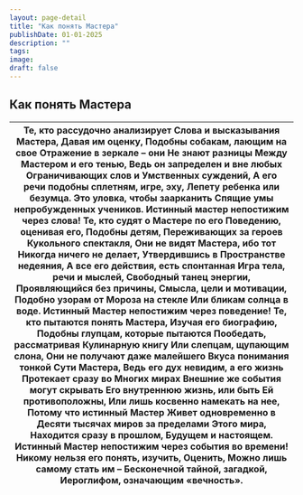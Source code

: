 ```yaml
---
layout: page-detail
title: "Как понять Мастера"
publishDate: 01-01-2025
description: ""
tags:
image:
draft: false
---
```


## Как понять Мастера
| Те, кто рассудочно анализирует  Слова и высказывания Мастера,  Давая им оценку,  Подобны собакам, лающим на свое  Отражение в зеркале – они  Не знают разницы  Между Мастером и его тенью,  Ведь он запределен и вне любых  Ограничивающих слов и  Умственных суждений,  А его речи подобны сплетням, игре, эху,  Лепету ребенка или безумца.  Это уловка, чтобы заарканить  Спящие умы непробужденных учеников.   **Истинный мастер непостижим**   **через слова!**  Те, кто судят о Мастере по его  Поведению, оценивая его,  Подобны детям,  Переживающих за героев  Кукольного спектакля,  Они не видят Мастера, ибо тот  Никогда ничего не делает,  Утвердившись в  Пространстве недеяния,  А все его действия, есть спонтанная  Игра тела, речи и мыслей,  Свободный танец энергии,  Проявляющийся без причины,  Смысла, цели и мотивации,  Подобно узорам от  Мороза на стекле  Или бликам солнца в воде.   **Истинный Мастер непостижим**   **через поведение!**  Те, кто пытаются понять Мастера,  Изучая его биографию,  Подобны глупцам, которые пытаются  Пообедать, рассматривая  Кулинарную книгу  Или слепцам, щупающим слона,  Они не получают даже малейшего  Вкуса понимания тонкой  Сути Мастера,  Ведь его дух невидим, а его жизнь  Протекает сразу во  Многих мирах  Внешние же события могут скрывать  Его внутреннюю жизнь, или быть  Ей противоположны,  Или лишь косвенно намекать на нее,  Потому что истинный Мастер  Живет одновременно в  Десяти тысячах миров за пределами  Этого мира,  Находится сразу в прошлом,  Будущем и настоящем.   **Истинный Мастер непостижим через**   **события во времени!**  Никому нельзя его понять, изучить,  Оценить,  Можно лишь самому стать им – **Бесконечной тайной,** **загадкой,**   **Иероглифом, означающим «вечность».** |
| ---------------------------------------------------------------------------------------------------------------------------------------------------------------------------------------------------------------------------------------------------------------------------------------------------------------------------------------------------------------------------------------------------------------------------------------------------------------------------------------------------------------------------------------------------------------------------------------------------------------------------------------------------------------------------------------------------------------------------------------------------------------------------------------------------------------------------------------------------------------------------------------------------------------------------------------------------------------------------------------------------------------------------------------------------------------------------------------------------------------------------------------------------------------------------------------------------------------------------------------------------------------------------------------------------------------------------------------------------------------------------------------------------------------------------------------------------------------------------------------------------------------------------------------------------------------------------------------------------------------------------------------------------------------------------------------------------------------------------------------------------------------------------------------------------- |
  
  
